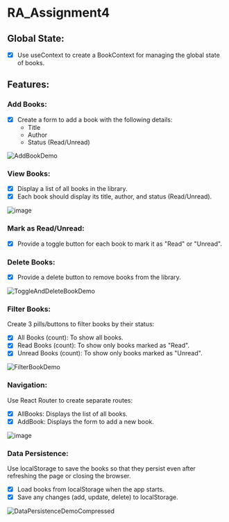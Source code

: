 # RA_Assignment4

## Global State:
- [x] Use useContext to create a BookContext for managing the global state of books.

## Features:
### Add Books:
- [x] Create a form to add a book with the following details:
  - Title
  - Author
  - Status (Read/Unread)

![AddBookDemo](https://github.com/user-attachments/assets/42d50533-b608-4980-93f1-fdda13f3e309)


### View Books:
- [x] Display a list of all books in the library.
- [x] Each book should display its title, author, and status (Read/Unread).

![image](https://github.com/user-attachments/assets/5d6e3522-f1b0-473a-87f7-ebcfa5047b28)

### Mark as Read/Unread:
- [x] Provide a toggle button for each book to mark it as "Read" or "Unread".

### Delete Books:
- [x] Provide a delete button to remove books from the library.

![ToggleAndDeleteBookDemo](https://github.com/user-attachments/assets/4159c490-a23a-4523-8ff1-27c3f3a8498f)

### Filter Books:
Create 3 pills/buttons to filter books by their status:
  - [x] All Books (count): To show all books.
  - [x] Read Books (count): To show only books marked as "Read".
  - [x] Unread Books (count): To show only books marked as "Unread". 

![FilterBookDemo](https://github.com/user-attachments/assets/72a48b0b-b4bf-427f-949f-e62e9ee3a052)

### Navigation:
Use React Router to create separate routes:
  - [x] AllBooks: Displays the list of all books.
  - [x] AddBook: Displays the form to add a new book.

![image](https://github.com/user-attachments/assets/4084c431-cfdb-4411-9ec8-e767ba22193f)

### Data Persistence:
Use localStorage to save the books so that they persist even after refreshing the page or closing the browser.
  - [x] Load books from localStorage when the app starts.
  - [x] Save any changes (add, update, delete) to localStorage.

![DataPersistenceDemoCompressed](https://github.com/user-attachments/assets/a1035f04-2b5b-4ac9-bc37-f94ea89c9161)
